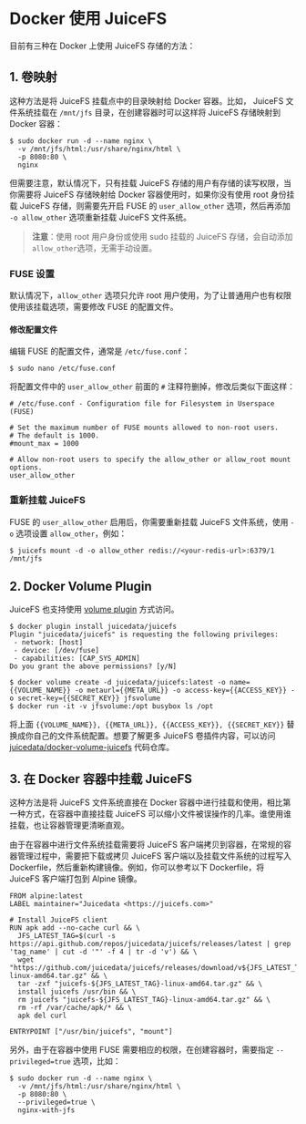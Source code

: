 # Docker 使用 JuiceFS

目前有三种在 Docker 上使用 JuiceFS 存储的方法：

## 1. 卷映射

这种方法是将 JuiceFS 挂载点中的目录映射给 Docker 容器。比如， JuiceFS 文件系统挂载在 `/mnt/jfs` 目录，在创建容器时可以这样将 JuiceFS 存储映射到 Docker 容器：

```
$ sudo docker run -d --name nginx \
  -v /mnt/jfs/html:/usr/share/nginx/html \
  -p 8080:80 \
  nginx
```

但需要注意，默认情况下，只有挂载 JuiceFS 存储的用户有存储的读写权限，当你需要将 JuiceFS 存储映射给 Docker 容器使用时，如果你没有使用 root 身份挂载 JuiceFS 存储，则需要先开启 FUSE 的 `user_allow_other` 选项，然后再添加  `-o allow_other` 选项重新挂载 JuiceFS 文件系统。

> **注意**：使用 root 用户身份或使用 sudo 挂载的 JuiceFS 存储，会自动添加 `allow_other`选项，无需手动设置。

### FUSE 设置

默认情况下，`allow_other` 选项只允许 root 用户使用，为了让普通用户也有权限使用该挂载选项，需要修改 FUSE 的配置文件。 

#### 修改配置文件

编辑 FUSE 的配置文件，通常是 `/etc/fuse.conf`：

```
$ sudo nano /etc/fuse.conf
```

将配置文件中的 `user_allow_other` 前面的 `#` 注释符删掉，修改后类似下面这样：

```
# /etc/fuse.conf - Configuration file for Filesystem in Userspace (FUSE)

# Set the maximum number of FUSE mounts allowed to non-root users.
# The default is 1000.
#mount_max = 1000

# Allow non-root users to specify the allow_other or allow_root mount options.
user_allow_other
```

### 重新挂载 JuiceFS

FUSE 的 `user_allow_other` 启用后，你需要重新挂载 JuiceFS 文件系统，使用 `-o` 选项设置 `allow_other`，例如：

```
$ juicefs mount -d -o allow_other redis://<your-redis-url>:6379/1 /mnt/jfs
```

## 2. Docker Volume Plugin

JuiceFS 也支持使用 [volume plugin](https://docs.docker.com/engine/extend/) 方式访问。

```
$ docker plugin install juicedata/juicefs
Plugin "juicedata/juicefs" is requesting the following privileges:
 - network: [host]
 - device: [/dev/fuse]
 - capabilities: [CAP_SYS_ADMIN]
Do you grant the above permissions? [y/N]

$ docker volume create -d juicedata/juicefs:latest -o name={{VOLUME_NAME}} -o metaurl={{META_URL}} -o access-key={{ACCESS_KEY}} -o secret-key={{SECRET_KEY}} jfsvolume
$ docker run -it -v jfsvolume:/opt busybox ls /opt
```

将上面 `{{VOLUME_NAME}}, {{META_URL}}, {{ACCESS_KEY}}, {{SECRET_KEY}}` 替换成你自己的文件系统配置。想要了解更多 JuiceFS 卷插件内容，可以访问  [juicedata/docker-volume-juicefs](https://github.com/juicedata/docker-volume-juicefs) 代码仓库。

## 3. 在 Docker 容器中挂载 JuiceFS

这种方法是将 JuiceFS 文件系统直接在 Docker 容器中进行挂载和使用，相比第一种方式，在容器中直接挂载 JuiceFS 可以缩小文件被误操作的几率。谁使用谁挂载，也让容器管理更清晰直观。

由于在容器中进行文件系统挂载需要将 JuiceFS 客户端拷贝到容器，在常规的容器管理过程中，需要把下载或拷贝 JuiceFS 客户端以及挂载文件系统的过程写入 Dockerfile，然后重新构建镜像。例如，你可以参考以下 Dockerfile，将 JuiceFS 客户端打包到 Alpine 镜像。

```
FROM alpine:latest
LABEL maintainer="Juicedata <https://juicefs.com>"

# Install JuiceFS client
RUN apk add --no-cache curl && \
  JFS_LATEST_TAG=$(curl -s https://api.github.com/repos/juicedata/juicefs/releases/latest | grep 'tag_name' | cut -d '"' -f 4 | tr -d 'v') && \
  wget "https://github.com/juicedata/juicefs/releases/download/v${JFS_LATEST_TAG}/juicefs-${JFS_LATEST_TAG}-linux-amd64.tar.gz" && \
  tar -zxf "juicefs-${JFS_LATEST_TAG}-linux-amd64.tar.gz" && \
  install juicefs /usr/bin && \
  rm juicefs "juicefs-${JFS_LATEST_TAG}-linux-amd64.tar.gz" && \
  rm -rf /var/cache/apk/* && \
  apk del curl

ENTRYPOINT ["/usr/bin/juicefs", "mount"]
```

另外，由于在容器中使用 FUSE 需要相应的权限，在创建容器时，需要指定 `--privileged=true` 选项，比如：

```
$ sudo docker run -d --name nginx \
  -v /mnt/jfs/html:/usr/share/nginx/html \
  -p 8080:80 \
  --privileged=true \
  nginx-with-jfs
```

